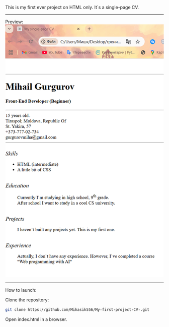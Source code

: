This is my first ever project on HTML only.
It`s a single-page CV.

-------
Preview:
![screenshot](/Images/preview.png)

-------
How to launch:

Clone the repository:

```bash
git clone https://github.com/Mihasik556/My-first-project-CV-.git
```
Open index.html in a browser.
